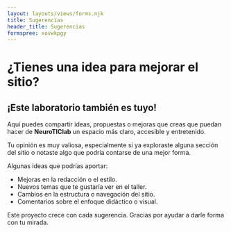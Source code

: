 ```yaml
---
layout: layouts/views/forms.njk
title: Sugerencias
header_title: Sugerencias
formspree: xovwkpgy
---
```


# ¿Tienes una idea para mejorar el sitio?

## ¡Este laboratorio también es tuyo!

Aquí puedes compartir ideas, propuestas o mejoras que creas
que puedan hacer de **NeuroTIClab** un espacio más claro,
accesible y entretenido.

Tu opinión es muy valiosa, especialmente si ya exploraste
alguna sección del sitio o notaste algo que podría contarse
de una mejor forma.

Algunas ideas que podrías aportar:

- Mejoras en la redacción o el estilo.
- Nuevos temas que te gustaría ver en el taller.
- Cambios en la estructura o navegación del sitio.
- Comentarios sobre el enfoque didáctico o visual.

Este proyecto crece con cada sugerencia.
Gracias por ayudar a darle forma con tu mirada.
